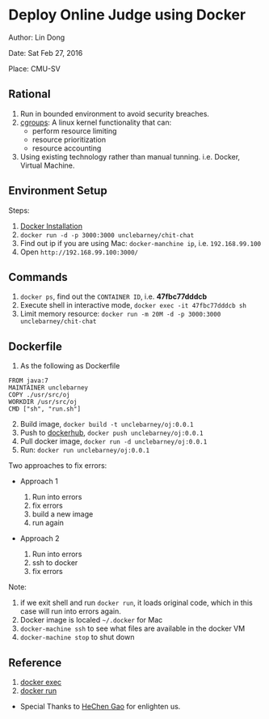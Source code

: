 # Deploy Online Judge using Docker

Author: Lin Dong

Date: Sat Feb 27, 2016

Place: CMU-SV

## Rational
1. Run in bounded environment to avoid security breaches.
2. [cgroups](https://en.wikipedia.org/wiki/Cgroups): A linux kernel functionality that can:
    * perform resource limiting
    * resource prioritization
    * resource accounting
3. Using existing technology rather than manual tunning. i.e. Docker, Virtual Machine.

## Environment Setup

Steps:

1. [Docker Installation](https://docs.docker.com/engine/installation/mac/)
2.  `docker run -d -p 3000:3000 unclebarney/chit-chat`
3. Find out ip if you are using Mac: `docker-manchine ip`, i.e. `192.168.99.100`
4. Open `http://192.168.99.100:3000/`

## Commands
1. `docker ps`, find out the `CONTAINER ID`, i.e. **47fbc77dddcb**
2. Execute shell in interactive mode, `docker exec -it 47fbc77dddcb sh`
3. Limit memory resource: `docker run -m 20M -d -p 3000:3000 unclebarney/chit-chat`

## Dockerfile
1. As the following as Dockerfile

```
FROM java:7
MAINTAINER unclebarney
COPY ./usr/src/oj
WORKDIR /usr/src/oj
CMD ["sh", "run.sh"]
```

2. Build image, `docker build -t unclebarney/oj:0.0.1`
3. Push to [dockerhub](https://hub.docker.com/), `docker push unclebarney/oj:0.0.1`
4. Pull docker image, `docker run -d unclebarney/oj:0.0.1`
5. Run: `docker run unclebarney/oj:0.0.1`

Two approaches to fix errors:
* Approach 1
  1. Run into errors
  2. fix errors
  3. build a new image
  4. run again

* Approach 2
  1. Run into errors
  2. ssh to docker
  3. fix errors

Note:

1. if we exit shell and run `docker run`, it loads original code, which in this case will run into errors again.
2. Docker image is localed `~/.docker` for Mac
3. `docker-machine ssh` to see what files are available in the docker VM
4. `docker-machine stop` to shut down

## Reference
1. [docker exec](https://docs.docker.com/engine/reference/commandline/exec/)
2. [docker run](https://docs.docker.com/engine/reference/run/)

* Special Thanks to [HeChen Gao](https://github.com/UncleBarney) for enlighten us.

